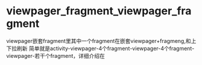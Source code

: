 # viewpager_fragment_viewpager_fragment
viewpager嵌套fragment里其中一个fragment在嵌套viewpager+fragmeng,和上下拉刷新
简单就是activity-viewpager-4个fragment-viewpager-4个fragment-viewpager-若干个fragment，详细介绍在
